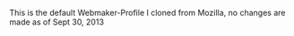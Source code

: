 This is the default Webmaker-Profile I cloned from Mozilla, no changes are made as of Sept 30, 2013
